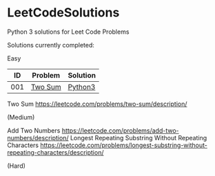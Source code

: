 # LeetCodeSolutions
Python 3 solutions for Leet Code Problems

Solutions currently completed:

Easy

| ID  | Problem             | Solution |
| --- | ------------------- | -------- |
| 001 | [Two Sum](https://leetcode.com/problems/two-sum/description/) | [Python3](https://github.com/dthorns/LeetCodeSolutions/blob/master/TwoSum.py) |


Two Sum https://leetcode.com/problems/two-sum/description/
 
(Medium)

Add Two Numbers https://leetcode.com/problems/add-two-numbers/description/
Longest Repeating Substring Without Repeating Characters https://leetcode.com/problems/longest-substring-without-repeating-characters/description/

(Hard)
